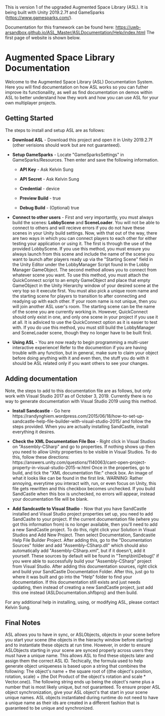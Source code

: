 This is version 1 of the upgraded Augmented Space Library (ASL). It is being built with Unity 2019.2.7f and GameSparks (https://www.gamesparks.com/). 

Documentation for this framework can be found here: https://uwb-arsandbox.github.io/ASL_Master/ASLDocumentation/Help/index.html The first page of website is shown below.

<html>
	<head></head>
	<body>
		<h1>Augmented Space Library Documentation</h1>
		<p>Welcome to the Augmented Space Library (ASL) Documentation System. Here you will find documentation on how ASL works so you can futher improve its functionaility, as well as find documentation on demos within ASL to better understand how they work and how you can use ASL for your own multiplayer projects. </p>
			<h2>Getting Started</h2>
			<p>The steps to install and setup ASL are as follows:
				<ul>				
					<li>
						<p><strong>Download ASL</strong> - Download this project and open it in Unity 2019.2.7f (other verisions should work but are not guaranteed).</p>
					</li>
					<li>
						<p><strong>Setup GameSparks</strong> - Locate "GameSparksSettings" in GameSparks/Resources. Then enter and save the following information.</p>
					</li>					
						<ul>
							<li>
								<p><strong>API Key</strong> - Ask Kelvin Sung</p>
							</li>
							<li>
								<p><strong>API Secret</strong> - Ask Kelvin Sung</p>
							</li>
							<li>
								<p><strong>Credential</strong> - device</p>
							</li>
							<li>
								<p><strong>Preview Build</strong> - true</p>
							</li>
							<li>
								<p><strong>Debug Build</strong> - (Optional) true</p>
							</li>
						</ul>
					<li>
						<p><strong>Connect to other users</strong> - First and very importantly, you must always build the scenes: <strong>LobbyScene</strong> and <strong>SceneLoader</strong>. You will not be able to connect to others and will recieve errors if you do not have these scenes in your Unity build settings. Now, with that out of the way, there are two ways in which you can connect players to each other for either testing your application or using it. The first is through the use of the provided LobbyScene. If you use this method, you must ensure you always launch from this scene and include the name of the scene you want to launch after players ready up via the "Starting Scene" field in the Unity Editor under the LobbyManager Script found in the Lobby Manager GameObject. The second method allows you to connect from whatever scene you want. To use this method, you must attach the QuickConnect script to an empty GameObject and place that empty GameObject in the Unity Hierarchy window of your desired scene at the very top so it execute first. You must also pick a unique room name and the starting scene for players to transition to after connecting and readying up with each other. If your room name is not unique, then you will join another ASL user's room. The starting scene can be the name of the scene you are currently working in. However, QuickConnect should only exist in one, and only one scene in your project if you use it at all. It is adiviced to use the QuickConnect option as it is easier to test with. If you do use this method, you must still build the LobbyManager and SceneLoader scene, though they no longer have to be built first.</p>
					</li>
					<li>
						<p><strong>Using ASL</strong> - You are now ready to begin programming a multi-user interactive experience! Refer to the documention if you are having trouble with any function, but in general, make sure to claim your object before doing anything with it and even then, the stuff you do with it should be ASL related only if you want others to see your changes.</p>
					</li>
				</ul>
			</p>				
			<h2>Adding documentation</h2>
			<p>Note, the steps to add to this documentation file are as follows, but only work with Visual Studio 2017 as of October 3, 2019. Currently there is no way to generate documentation with Visual Studio 2019 using this method.
				<ul>
					<li>
						<p><strong>Install Sandcastle</strong> -  Go here https://randynghiem.wordpress.com/2015/06/18/how-to-set-up-sandcastle-help-file-builder-with-visual-studio-2015/ and follow the steps provided. When you are actually installing SandCastle, install everything it desires.</p>
					</li>
					<li>
						<p><strong>Check the XML Documentation File Box</strong> - Right click in Visual Studios on "Assembly-CSharp" and go to properties. If nothing shows up then you need to allow Unity properties to be visible in Visual Studios. To do this, follow these directions: https://answers.unity.com/questions/1140063/cant-open-project-property-in-visual-studio-2015-w.html Once in the properties, go to build, and tick the "XML documentation file:" check box. An image of what it looks like can be found in the first link. WARNING: Rather annoying, everytime you interact with, run, or even focus on Unity, this file gets rewritten and this checkbox becomes unchecked. If you build SandCastle when this box is unchecked, no errors will appear, instead your documentation file will be blank.</p>
					</li>
					<li>
						<p><strong>Add Sandcastle to Visual Studio</strong> - Now that you have SandCastle installed and Visual Studio project properties set up, you need to add SandCaslte to your project. If the current documentation file (where you got this information from) is no longer available, then you'll need to add a new SandCastle project. To do this, right click your Solution in Visual Studios and Add New Project. Then select Documentation, Sandcastle Help File Builder Project. After adding this, go to the "Documentation Sources" folder and add "Assembly-CSharp.dll" which should also automatically add "Assembly-CSharp.xml", but if it doesn't, add it yourself. These sources by default will be found in "Temp\bin\Debug\" if you were able to successfully build your "Assembly-CSharp" project from Visual Studio. After adding this documentation sources, right click and build your SandCastle Documentation Folder. After this, just go to where it was built and go into the "Help" folder to find your documentation. If this documentation still exists and just needs updating, then instead of creating a new SandCastle project, just add this one instead (ASLDocumentation.shfbproj) and then build.</p>
					</li>
				</ul>
			</p>
			<p>For any additional help in installing, using, or modifying ASL, please contact Kelvin Sung.</p>		
			<h2>Final Notes</h2>
			<p>ASL allows you to have in sync, or ASLObjects, objects in your scene before you start your scene (the objects in the hierachy window before starting) and to instantiate these objects at run time. However, in order to ensure ASLObjects starting in your scene are synced properly across users they must have a unique name. This allows ASL to find these objects later and assign them the correct ASL ID. Techically, the formula used to help generate object uniqueness is based upon a string that combines the following: The object's name + the square root of ((the object's position, rotation, scale) + (the Dot Product of the object's rotation and scale * Vector.one)). The following string ends up being the object's name plus a number that is most likely unique, but not guaranteed. To ensure proper ASL object synchronization, give your ASL object's that start in your scene unique names. ASL objects instantiated during runtime do not need to have a unique name as their ids are created in a different fashion that is  guaranteed to be unique and synchronized.</p>			
	</body>
</html>